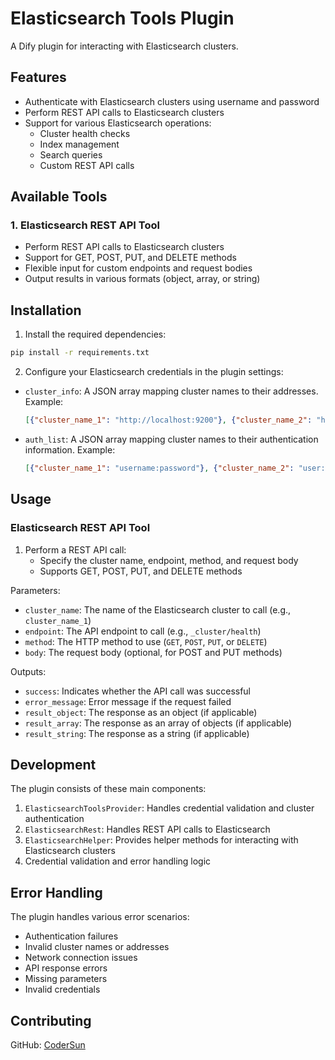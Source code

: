 # Elasticsearch Tools Plugin

A Dify plugin for interacting with Elasticsearch clusters.

## Features

- Authenticate with Elasticsearch clusters using username and password
- Perform REST API calls to Elasticsearch clusters
- Support for various Elasticsearch operations:
  - Cluster health checks
  - Index management
  - Search queries
  - Custom REST API calls

## Available Tools

### 1. Elasticsearch REST API Tool
- Perform REST API calls to Elasticsearch clusters
- Support for GET, POST, PUT, and DELETE methods
- Flexible input for custom endpoints and request bodies
- Output results in various formats (object, array, or string)

## Installation

1. Install the required dependencies:
```bash
pip install -r requirements.txt
```

2. Configure your Elasticsearch credentials in the plugin settings:
- `cluster_info`: A JSON array mapping cluster names to their addresses. Example:
  ```json
  [{"cluster_name_1": "http://localhost:9200"}, {"cluster_name_2": "http://example.com:9200"}]
  ```
- `auth_list`: A JSON array mapping cluster names to their authentication information. Example:
  ```json
  [{"cluster_name_1": "username:password"}, {"cluster_name_2": "user:pass"}]
  ```

## Usage

### Elasticsearch REST API Tool

1. Perform a REST API call:
   - Specify the cluster name, endpoint, method, and request body
   - Supports GET, POST, PUT, and DELETE methods

Parameters:
- `cluster_name`: The name of the Elasticsearch cluster to call (e.g., `cluster_name_1`)
- `endpoint`: The API endpoint to call (e.g., `_cluster/health`)
- `method`: The HTTP method to use (`GET`, `POST`, `PUT`, or `DELETE`)
- `body`: The request body (optional, for POST and PUT methods)

Outputs:
- `success`: Indicates whether the API call was successful
- `error_message`: Error message if the request failed
- `result_object`: The response as an object (if applicable)
- `result_array`: The response as an array of objects (if applicable)
- `result_string`: The response as a string (if applicable)

## Development

The plugin consists of these main components:

1. `ElasticsearchToolsProvider`: Handles credential validation and cluster authentication
2. `ElasticsearchRest`: Handles REST API calls to Elasticsearch
3. `ElasticsearchHelper`: Provides helper methods for interacting with Elasticsearch clusters
4. Credential validation and error handling logic

## Error Handling

The plugin handles various error scenarios:
- Authentication failures
- Invalid cluster names or addresses
- Network connection issues
- API response errors
- Missing parameters
- Invalid credentials

## Contributing

GitHub: [CoderSun](https://github.com/stoplyy)



